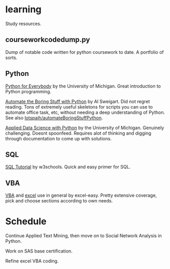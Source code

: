 # learning
Study resources.

## courseworkcodedump.py

Dump of notable code written for python coursework to date. A portfolio of sorts.

## Python 

[Python for Everybody](https://www.py4e.com/) by the University of Michigan. Great introduction to Python programming.

[Automate the Boring Stuff with Python](https://automatetheboringstuff.com/) by Al Sweigart. Did not regret reading. Tons of extremely useful skeletons for scripts you can use to automate office task, etc, without needing a deep understanding of Python. See also [lotspaih/automateBoringStuffPython](https://github.com/lotspaih/automateBoringstuffPython).

[Applied Data Science with Python](https://www.coursera.org/specializations/data-science-python) by the University of Michigan. Genuinely challenging. Doesnt spoonfeed. Requires alot of thinking and digging through documentation to come up with solutions. 

## SQL

[SQL Tutorial](https://www.w3schools.com/sql/default.asp) by w3schools. Quick and easy primer for SQL.

## VBA

[VBA](http://www.excel-easy.com/vba.html) and [excel](http://www.excel-easy.com/) use in general by excel-easy. Pretty extensive coverage, pick and choose sections according to own needs.

# Schedule 

Continue Applied Text Mining, then move on to Social Network Analysis in Python.

Work on SAS base certification.

Refine excel VBA coding.
